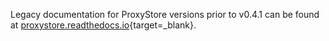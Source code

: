 Legacy documentation for ProxyStore versions prior to v0.4.1 can be found at
[proxystore.readthedocs.io](https://proxystore.readthedocs.io/en/latest/){target=_blank}.
